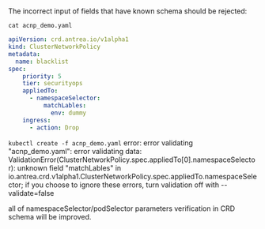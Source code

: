 # 


The incorrect input of fields that have known schema should be rejected:

`cat acnp_demo.yaml`
```yaml
apiVersion: crd.antrea.io/v1alpha1
kind: ClusterNetworkPolicy
metadata:
  name: blacklist
spec:
    priority: 5
    tier: securityops
    appliedTo:
      - namespaceSelector:
          matchLables:
            env: dummy
    ingress:
      - action: Drop
```

`kubectl create -f acnp_demo.yaml`
error: error validating "acnp_demo.yaml": error validating data: ValidationError(ClusterNetworkPolicy.spec.appliedTo[0].namespaceSelector): unknown field "matchLables" in io.antrea.crd.v1alpha1.ClusterNetworkPolicy.spec.appliedTo.namespaceSelector; if you choose to ignore these errors, turn validation off with --validate=false

all of namespaceSelector/podSelector parameters verification in CRD schema will be improved.
